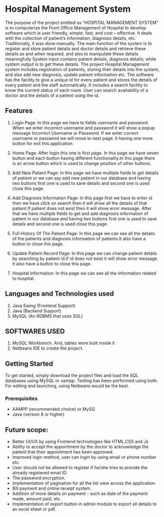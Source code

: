 # Hospital Management System
The purpose of the project entitled as “HOSPITAL MANAGEMENT SYSTEM” is to computerize the Front Office Management of Hospital to develop software which is user friendly, simple, fast, and cost – effective. It deals with the collection of patient’s information, diagnosis details, etc. Traditionally, it was done manually. The main function of the system is to register and store patient details and doctor details and retrieve these details as and when required, and also to manipulate these details meaningfully System input contains patient details, diagnosis details; while system output is to get these details. The project Hospital Management system includes registration of patients, storing their details into the system, and also add new diagnosis, update patient information etc. The software has the facility to give a unique id for every patient and stores the details of every patient and the staff automatically. It includes a search facility to know the current status of each room. User can search availability of a doctor and the details of a patient using the id.

## Features
1. Login Page:
In this page we have to fields username and password. When we enter incorrect username and password it will show a popup message Incorrect Username or Password. If we enter correct username or password we will move to next page. It having one more button for exit this application.

2. Home Page:
After login this one is first page. In this page we have seven button and each button having different functionality.In this page there is an arrow button which is used to change position of other buttons.

3. Add New Patient Page:
In this page we have multiple fields to get details of patient or we can say add new patient in our database and having two buttons first one is used to save details and second one is used close this page.

4. Add Diagnosis Information Page:
In this page first we have to enter id then we have click on search then it will show all the details of that patient.If patient does not exist then it will show error message. After that we have multiple fields to get and add diagnosis information of patient in our database and having two buttons first one is used to save details and second one is used close this page.

6. Full History Of The Patient Page:
In this page we can see all the details of the patients and diagnosis information of patients.It also have a button to close this page.

7. Update Patient Record Page:
In this page we can change patient details by searching by patient id.If id does not exist it will show error message. It also have a button to close this page.

8. Hospital Information:
In this page we can see all the information related to hospital.
## Languages and Technologies used
1. Java Swing (Frontend Support)
2. Java (Backend Support)
3. MySQL (An RDBMS that uses SQL)

## SOFTWARES USED
1. MySQL Workbench. And, tables were built inside it
2. Netbeans IDE to create the project.

## Getting Started
To get started, simply download the project files and load the SQL databases using MySQL or xampp. Testing has been performed using both.
For editing and launching, using Netbeans would be the best. 

### Prerequisites
  - XAMPP (recommended choice) or MySQ
  - Java (version 8 or higher)

## Future scope:
  - Better UI/UX by using Frontend technologies like HTML,CSS and Js
  - Ability to accept the appointment by the doctor to acknowledge the patient that their appointment has been approved.
  - Improved login method, user can login by using email or phone number etc.
  - User should not be allowed to register if he/she tries to provide the already registered email ID.
  - The password encryption.
  - Implementation of pagination for all the list view across the application.
  - Bill payment and online receipt system.
  - Addition of more details on payment - such as date of the payment made, amount paid, etc.
  - Implementation of export button in admin module to export all details to an excel sheet or pdf.
